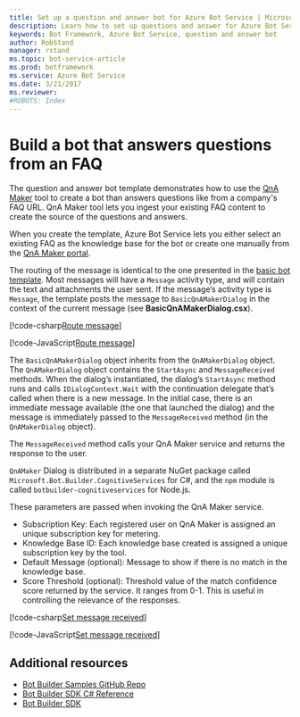 ```yaml
---
title: Set up a question and answer bot for Azure Bot Service | Microsoft Docs
description: Learn how to set up questions and answer for Azure Bot Service.
keywords: Bot Framework, Azure Bot Service, question and answer bot
author: RobStand
manager: rstand
ms.topic: bot-service-article
ms.prod: botframework
ms.service: Azure Bot Service
ms.date: 3/21/2017
ms.reviewer:
#ROBOTS: Index
---
```


# Build a bot that answers questions from an FAQ

The question and answer bot template demonstrates how to use the <a href="https://qnamaker.ai" target="_blank">QnA Maker</a> tool to create a bot than answers questions like from a company's FAQ URL. QnA Maker tool lets you ingest your existing FAQ content to create the source of the questions and answers.

When you create the template, Azure Bot Service lets you either select an existing FAQ as the knowledge base for the bot or create one manually from the <a href="https://qnamaker.ai" target="_blank">QnA Maker portal</a>. 

The routing of the message is identical to the one presented in the [basic bot template](bot-framework-azure-basic-bot.md). Most messages will have a `Message` activity type, and will contain the text and attachments the user sent. If the message’s activity type is `Message`, the template posts the message to `BasicQnAMakerDialog` in the context of the current message (see **BasicQnAMakerDialog.csx**).


[!code-csharp[Route message](../includes/code/azure-question-and-answer.cs#routeMessage)] 

[!code-JavaScript[Route message](../includes/code/azure-question-and-answer.js#routeMessage)]



The `BasicQnAMakerDialog` object inherits from the `QnAMakerDialog` object. The `QnAMakerDialog` object contains the `StartAsync` and `MessageReceived` methods. When the dialog’s instantiated, the dialog’s `StartAsync` method runs and calls `IDialogContext.Wait` with the continuation delegate that’s called when there is a new message. In the initial case, there is an immediate message available (the one that launched the dialog) and the message is immediately passed to the `MessageReceived` method (in the `QnAMakerDialog` object).

The `MessageReceived` method calls your QnA Maker service and returns the response to the user.

`QnAMaker` Dialog is distributed in a separate NuGet package called `Microsoft.Bot.Builder.CognitiveServices` for C#, and the `npm` module is called `botbuilder-cognitiveservices` for Node.js.

These parameters are passed when invoking the QnA Maker service.

- Subscription Key: Each registered user on QnA Maker is assigned an unique subscription key for metering.
- Knowledge Base ID: Each knowledge base created is assigned a unique subscription key by the tool.
- Default Message (optional): Message to show if there is no match in the knowledge base.
- Score Threshold (optional): Threshold value of the match confidence score returned by the service. It ranges from 0-1. This is useful in controlling the relevance of the responses.

[!code-csharp[Set message received](../includes/code/azure-question-and-answer.cs#setMessageReceived)]

[!code-JavaScript[Set message received](../includes/code/azure-question-and-answer.js#setMessageReceived)]


## Additional resources

- <a href="https://github.com/Microsoft/BotBuilder-Samples" target="_blank">Bot Builder Samples GitHub Repo </a>
- <a href="https://docs.botframework.com/en-us/csharp/builder/sdkreference/" target="_blank">Bot Builder SDK C# Reference</a>
- <a href="https://github.com/Microsoft/BotBuilder-Samples" target="_blank">Bot Builder SDK</a>